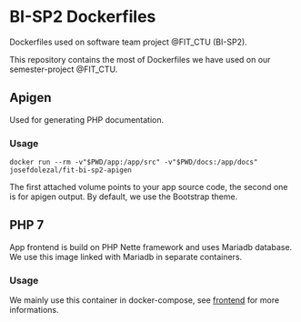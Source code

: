# BI-SP2 Dockerfiles
Dockerfiles used on software team project @FIT_CTU (BI-SP2).

This repository contains the most of Dockerfiles we have used on our semester-project @FIT_CTU.

## Apigen
Used for generating PHP documentation.

### Usage
```shell
docker run --rm -v"$PWD/app:/app/src" -v"$PWD/docs:/app/docs" josefdolezal/fit-bi-sp2-apigen
```
The first attached volume points to your app source code, the second one is for apigen output. By default, we use the Bootstrap theme.

## PHP 7
App frontend is build on PHP Nette framework and uses Mariadb database. We use this image linked with Mariadb in separate containers.

### Usage
We mainly use this container in docker-compose, see [frontend](frontend) for more informations.
